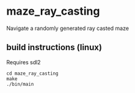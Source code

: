 # maze_ray_casting

Navigate a randomly generated ray casted maze

## build instructions (linux)

Requires sdl2

```
cd maze_ray_casting
make
./bin/main
```
